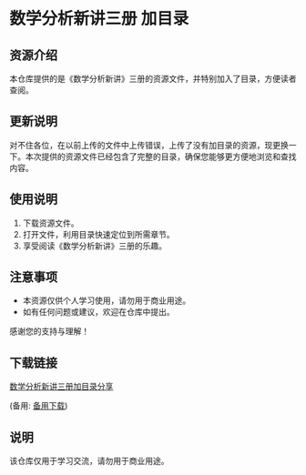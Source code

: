 # 数学分析新讲三册  加目录

## 资源介绍

本仓库提供的是《数学分析新讲》三册的资源文件，并特别加入了目录，方便读者查阅。

## 更新说明

对不住各位，在以前上传的文件中上传错误，上传了没有加目录的资源，现更换一下。本次提供的资源文件已经包含了完整的目录，确保您能够更方便地浏览和查找内容。

## 使用说明

1. 下载资源文件。
2. 打开文件，利用目录快速定位到所需章节。
3. 享受阅读《数学分析新讲》三册的乐趣。

## 注意事项

- 本资源仅供个人学习使用，请勿用于商业用途。
- 如有任何问题或建议，欢迎在仓库中提出。

感谢您的支持与理解！

## 下载链接
[数学分析新讲三册加目录分享](https://pan.quark.cn/s/e31e6db33f40) 

(备用: [备用下载](https://pan.baidu.com/s/16kdeeEUQnYbyOpHZiv7KoA?pwd=1234))

## 说明

该仓库仅用于学习交流，请勿用于商业用途。
